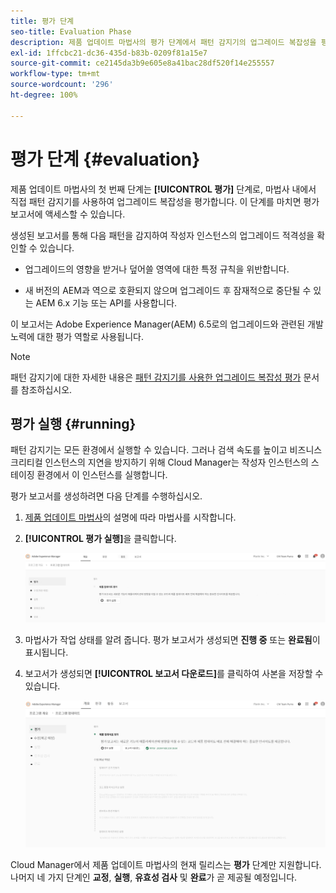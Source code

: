 ```yaml
---
title: 평가 단계
seo-title: Evaluation Phase
description: 제품 업데이트 마법사의 평가 단계에서 패턴 감지기의 업그레이드 복잡성을 평가하는 방법에 대해 알아봅니다.
exl-id: 1ffcbc21-dc36-435d-b83b-0209f81a15e7
source-git-commit: ce2145da3b9e605e8a41bac28df520f14e255557
workflow-type: tm+mt
source-wordcount: '296'
ht-degree: 100%

---
```



# 평가 단계 {#evaluation}

제품 업데이트 마법사의 첫 번째 단계는 **[!UICONTROL 평가]** 단계로, 마법사 내에서 직접 패턴 감지기를 사용하여 업그레이드 복잡성을 평가합니다. 이 단계를 마치면 평가 보고서에 액세스할 수 있습니다.

생성된 보고서를 통해 다음 패턴을 감지하여 작성자 인스턴스의 업그레이드 적격성을 확인할 수 있습니다.

* 업그레이드의 영향을 받거나 덮어쓸 영역에 대한 특정 규칙을 위반합니다.

* 새 버전의 AEM과 역으로 호환되지 않으며 업그레이드 후 잠재적으로 중단될 수 있는 AEM 6.x 기능 또는 API를 사용합니다.

이 보고서는 Adobe Experience Manager(AEM) 6.5로의 업그레이드와 관련된 개발 노력에 대한 평가 역할로 사용됩니다.

>[!NOTE]
>
>패턴 감지기에 대한 자세한 내용은 [패턴 감지기를 사용한 업그레이드 복잡성 평가](https://experienceleague.adobe.com/docs/experience-manager-65/deploying/upgrading/pattern-detector.html?lang=ko) 문서를 참조하십시오.

## 평가 실행 {#running}

패턴 감지기는 모든 환경에서 실행할 수 있습니다. 그러나 검색 속도를 높이고 비즈니스 크리티컬 인스턴스의 지연을 방지하기 위해 Cloud Manager는 작성자 인스턴스의 스테이징 환경에서 이 인스턴스를 실행합니다.

평가 보고서를 생성하려면 다음 단계를 수행하십시오.

1. [제품 업데이트 마법사](/help/product-update-wizard/overview.md)의 설명에 따라 마법사를 시작합니다.

1. **[!UICONTROL 평가 실행]**&#x200B;을 클릭합니다.

   ![평가 실행](/help/assets/Run-Evaluation.png)

1. 마법사가 작업 상태를 알려 줍니다. 평가 보고서가 생성되면 **진행 중** 또는 **완료됨**&#x200B;이 표시됩니다.

1. 보고서가 생성되면 **[!UICONTROL 보고서 다운로드]**&#x200B;를 클릭하여 사본을 저장할 수 있습니다.

   ![보고서 생성됨](/help/assets/Evaluation-1.png)

Cloud Manager에서 제품 업데이트 마법사의 현재 릴리스는 **평가** 단계만 지원합니다. 나머지 네 가지 단계인 **교정**, **실행**, **유효성 검사** 및 **완료**&#x200B;가 곧 제공될 예정입니다.
